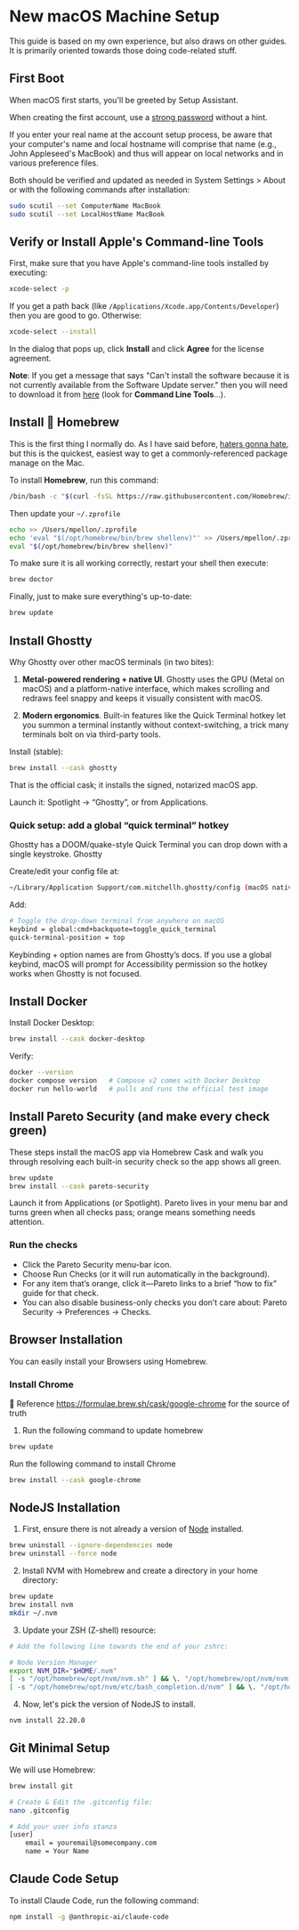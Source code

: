 # New macOS Machine Setup

This guide is based on my own experience, but also draws on other guides. It 
is primarily oriented towards those doing code-related stuff.

## First Boot

When macOS first starts, you'll be greeted by Setup Assistant.

When creating the first account, use a [strong password](https://www.eff.org/dice) 
without a hint.

If you enter your real name at the account setup process, be aware that your 
computer's name and local hostname will comprise that name (e.g., John Appleseed's 
MacBook) and thus will appear on local networks and in various preference files.

Both should be verified and updated as needed in System Settings > About or with the 
following commands after installation:

```bash
sudo scutil --set ComputerName MacBook
sudo scutil --set LocalHostName MacBook
```

## Verify or Install Apple's Command-line Tools

First, make sure that you have Apple's command-line tools installed by executing:

```bash
xcode-select -p
```

If you get a path back (like `/Applications/Xcode.app/Contents/Developer`) then 
you are good to go. Otherwise:

```bash
xcode-select --install
```

In the dialog that pops up, click **Install** and click **Agree** for the 
license agreement.

**Note**: If you get a message that says "Can't install the software because 
it is not currently available from the Software Update server." then you will 
need to download it from [here](https://developer.apple.com/download/more/) 
(look for **Command Line Tools**...).

## Install :beer: Homebrew

This is the first thing I normally do. As I have said before,
[haters gonna hate](https://applehelpwriter.com/2018/03/21/how-homebrew-invites-users-to-get-pwned/),
but this is the quickest, easiest way to get a commonly-referenced package
manage on the Mac.

To install **Homebrew**, run this command:

```bash
/bin/bash -c "$(curl -fsSL https://raw.githubusercontent.com/Homebrew/install/HEAD/install.sh)"
```

Then update your `~/.zprofile`

```bash
echo >> /Users/mpellon/.zprofile
echo 'eval "$(/opt/homebrew/bin/brew shellenv)"' >> /Users/mpellon/.zprofile
eval "$(/opt/homebrew/bin/brew shellenv)"
```

To make sure it is all working correctly, restart your shell then execute:

```bash
brew doctor
```

Finally, just to make sure everything's up-to-date:

```bash
brew update
```

## Install Ghostty

Why Ghostty over other macOS terminals (in two bites):

1. **Metal-powered rendering + native UI**. Ghostty uses the GPU (Metal on macOS)
   and a platform-native interface, which makes scrolling and redraws feel
   snappy and keeps it visually consistent with macOS.

2. **Modern ergonomics**. Built-in features like the Quick Terminal hotkey let you
   summon a terminal instantly without context-switching, a trick many terminals
   bolt on via third-party tools.

Install (stable):

```bash
brew install --cask ghostty
```

That is the official cask; it installs the signed, notarized macOS app.

Launch it: Spotlight → “Ghostty”, or from Applications.

### Quick setup: add a global “quick terminal” hotkey

Ghostty has a DOOM/quake-style Quick Terminal you can drop down with a single keystroke. 
Ghostty

Create/edit your config file at:

```bash
~/Library/Application Support/com.mitchellh.ghostty/config (macOS native path), or
```

Add:

```bash
# Toggle the drop-down terminal from anywhere on macOS
keybind = global:cmd+backquote=toggle_quick_terminal
quick-terminal-position = top
```

Keybinding + option names are from Ghostty’s docs. If you use a global keybind, 
macOS will prompt for Accessibility permission so the hotkey works when Ghostty 
is not focused.

## Install Docker

Install Docker Desktop:

```bash
brew install --cask docker-desktop
```

Verify:

```bash
docker --version
docker compose version   # Compose v2 comes with Docker Desktop
docker run hello-world   # pulls and runs the official test image
```

## Install Pareto Security (and make every check green)

These steps install the macOS app via Homebrew Cask and walk you through resolving 
each built-in security check so the app shows all green.

```bash
brew update
brew install --cask pareto-security
```

Launch it from Applications (or Spotlight). Pareto lives in your menu bar and turns 
green when all checks pass; orange means something needs attention.

### Run the checks

- Click the Pareto Security menu-bar icon.
- Choose Run Checks (or it will run automatically in the background).
- For any item that’s orange, click it—Pareto links to a brief “how to fix” guide for that check.
- You can also disable business-only checks you don’t care about: Pareto Security → Preferences → Checks.

## Browser Installation

You can easily install your Browsers using Homebrew.

### Install Chrome

🍺 Reference https://formulae.brew.sh/cask/google-chrome for the source of truth

1. Run the following command to update homebrew

```bash
brew update
```

Run the following command to install Chrome

```bash
brew install --cask google-chrome
```

## NodeJS Installation

1. First, ensure there is not already a version of [Node](https://node.js.org/) 
installed.

```bash
brew uninstall --ignore-dependencies node
brew uninstall --force node
```

2. Install NVM with Homebrew and create a directory in your home directory:

```bash
brew update
brew install nvm
mkdir ~/.nvm
```

3. Update your ZSH (Z-shell) resource:

```bash
# Add the following line towards the end of your zshrc:

# Node Version Manager
export NVM_DIR="$HOME/.nvm"
[ -s "/opt/homebrew/opt/nvm/nvm.sh" ] && \. "/opt/homebrew/opt/nvm/nvm.sh"
[ -s "/opt/homebrew/opt/nvm/etc/bash_completion.d/nvm" ] && \. "/opt/homebrew/opt/nvm/etc/bash_completion.d/nvm"
```

4. Now, let's pick the version of NodeJS to install.

```bash
nvm install 22.20.0
```

## Git Minimal Setup

We will use Homebrew:

```bash
brew install git
```

```bash
# Create & Edit the .gitconfig file:
nano .gitconfig

# Add your user info stanza
[user]
    email = youremail@somecompany.com
    name = Your Name
```

## Claude Code Setup

To install Claude Code, run the following command:

```bash
npm install -g @anthropic-ai/claude-code
```
